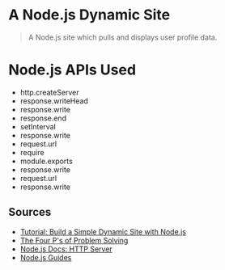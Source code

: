 # A Node.js Dynamic Site

>A Node.js site which pulls and displays user profile data.

# Node.js APIs Used

- http.createServer
- response.writeHead
- response.write
- response.end
- setInterval
- response.write
- request.url
- require
- module.exports
- response.write
- request.url
- response.write

## Sources

- [Tutorial: Build a Simple Dynamic Site with Node.js](https://teamtreehouse.com/library/build-a-simple-dynamic-site-with-nodejs)
- [The Four P's of Problem Solving](https://medium.com/@MatHelme/the-four-ps-of-problem-solving-6e15a39a0712)
- [Node.js Docs: HTTP Server](https://nodejs.org/dist/latest-v10.x/docs/api/http.html#http_class_http_server)
- [Node.js Guides](https://nodejs.org/en/docs/guides/)
